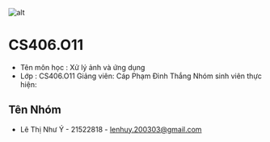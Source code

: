 ![alt](https://www.uit.edu.vn/sites/vi/files/banner_uit.png)
# CS406.O11
- Tên môn học : Xử lý ảnh và ứng dụng
- Lớp : CS406.O11
Giảng viên: Cáp Phạm Đình Thắng 
Nhóm sinh viên thực hiện:
## Tên Nhóm

- Lê Thị Như Ý - 21522818 - lenhuy.200303@gmail.com
